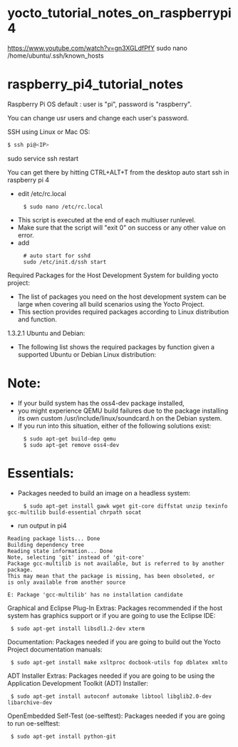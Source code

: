 # yocto_tutorial_notes_on_raspberrypi4
https://www.youtube.com/watch?v=gn3XGLdfPfY
sudo nano /home/ubuntu/.ssh/known_hosts
# raspberry_pi4_tutorial_notes

Raspberry Pi OS default :
  user is "pi", 
  password is "raspberry". 
  
You can change usr users and change each user's password.


SSH using Linux or Mac OS:
```bash
$ ssh pi@<IP>
```

sudo service ssh restart

You can get there by hitting CTRL+ALT+T from the desktop
auto start ssh in raspberry pi 4
- edit /etc/rc.local
```
     $ sudo nano /etc/rc.local
```
- This script is executed at the end of each multiuser runlevel.
- Make sure that the script will "exit 0" on success or any other value on error.
- add 
```
     # auto start for sshd
     sudo /etc/init.d/ssh start
```

Required Packages for the Host Development System for building yocto project:
- The list of packages you need on the host development system can be large when covering all build scenarios using the Yocto Project. 
- This section provides required packages according to Linux distribution and function.

1.3.2.1 Ubuntu and Debian:
- The following list shows the required packages by function given a supported Ubuntu or Debian Linux distribution:

# Note:
- If your build system has the oss4-dev package installed, 
- you might experience QEMU build failures due to the package installing its own custom /usr/include/linux/soundcard.h on the Debian system. 
- If you run into this situation, either of the following solutions exist:
```
     $ sudo apt-get build-dep qemu
     $ sudo apt-get remove oss4-dev
 ```                   
# Essentials: 
- Packages needed to build an image on a headless system:
```
     $ sudo apt-get install gawk wget git-core diffstat unzip texinfo gcc-multilib build-essential chrpath socat
```
- run output in pi4
```
Reading package lists... Done
Building dependency tree
Reading state information... Done
Note, selecting 'git' instead of 'git-core'
Package gcc-multilib is not available, but is referred to by another package.
This may mean that the package is missing, has been obsoleted, or
is only available from another source

E: Package 'gcc-multilib' has no installation candidate
```

Graphical and Eclipse Plug-In Extras: Packages recommended if the host system has graphics support or if you are going to use the Eclipse IDE:

     $ sudo apt-get install libsdl1.2-dev xterm
                        
Documentation: Packages needed if you are going to build out the Yocto Project documentation manuals:

     $ sudo apt-get install make xsltproc docbook-utils fop dblatex xmlto
                        
ADT Installer Extras: Packages needed if you are going to be using the Application Development Toolkit (ADT) Installer:

     $ sudo apt-get install autoconf automake libtool libglib2.0-dev libarchive-dev
                        
OpenEmbedded Self-Test (oe-selftest): Packages needed if you are going to run oe-selftest:

     $ sudo apt-get install python-git
                        
